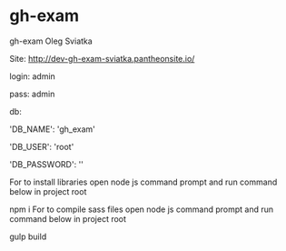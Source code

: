 # gh-exam
gh-exam Oleg Sviatka


Site: http://dev-gh-exam-sviatka.pantheonsite.io/

login: admin

pass: admin

db:

'DB_NAME': 'gh_exam'

'DB_USER': 'root'

'DB_PASSWORD': ''

For to install libraries open node js command prompt and run command below in project root

npm i
For to compile sass files open node js command prompt and run command below in project root

gulp build
